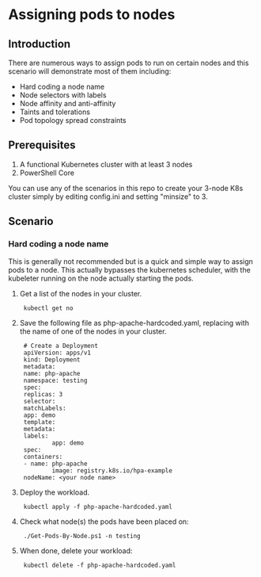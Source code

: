 # Assigning pods to nodes

## Introduction
There are numerous ways to assign pods to run on certain nodes and this scenario will demonstrate most of them including:

* Hard coding a node name
* Node selectors with labels
* Node affinity and anti-affinity
* Taints and tolerations
* Pod topology spread constraints



## Prerequisites
1. A functional Kubernetes cluster with at least 3 nodes
2. PowerShell Core

You can use any of the scenarios in this repo to create your 3-node K8s cluster simply by editing config.ini and setting "minsize" to 3.

## Scenario
### Hard coding a node name
This is generally not recommended but is a quick and simple way to assign pods to a node.  This actually bypasses the kubernetes scheduler, with the kubeleter running on the node actually starting the pods.

1. Get a list of the nodes in your cluster.

        kubectl get no

2. Save the following file as php-apache-hardcoded.yaml, replacing <your node name> with the name of one of the nodes in your cluster.

        # Create a Deployment
        apiVersion: apps/v1
        kind: Deployment
        metadata:
        name: php-apache
        namespace: testing
        spec:
        replicas: 3
        selector:
        matchLabels:
        app: demo
        template:
        metadata:
        labels:
                app: demo
        spec:
        containers:
        - name: php-apache
                image: registry.k8s.io/hpa-example
        nodeName: <your node name>

3. Deploy the workload.

        kubectl apply -f php-apache-hardcoded.yaml

4. Check what node(s) the pods have been placed on:

        ./Get-Pods-By-Node.ps1 -n testing

5. When done, delete your workload:

        kubectl delete -f php-apache-hardcoded.yaml